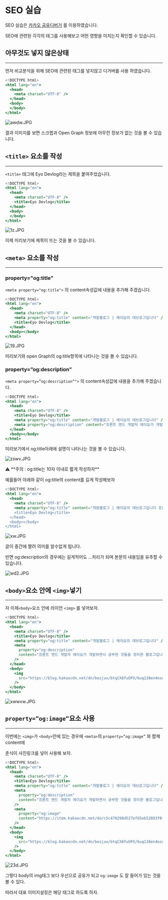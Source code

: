 # SEO 실습

SEO 실습은 [카카오 공유디버거](https://developers.kakao.com/tool/debugger/sharing) 를 이용하였습니다.

SEO에 관련된 각각의 태그를 사용해보고 어떤 영향을 미치는지 확인할 수 있습니다.

## 아무것도 넣지 않은상태

---

먼저 비교분석을 위해 SEO에 관련된 태그를 넣지않고 디거버를 사용 하였습니다.

```jsx
<!DOCTYPE html>
<html lang="en">
  <head>
    <meta charset="UTF-8" />
  </head>
  <body>
  </body>
</html>
```

![awdw.JPG](SEO%20%E1%84%89%E1%85%B5%E1%86%AF%E1%84%89%E1%85%B3%E1%86%B8%2036def738acc444e2b1d99a8d2184f065/awdw.jpg)

결과 이미지를 보면 스크랩과 Open Graph 정보에 아무런 정보가 없는 것을 볼 수 있습니다.

## `<title>` 요소를 작성

---

`<title>` 태그에 Eyo Devlog라는 제목을 붙여주었습니다.

```jsx
<!DOCTYPE html>
<html lang="en">
  <head>
    <meta charset="UTF-8" />
    <title>Eyo Devlog</title>
  </head>
  <body>
  </body>
</html>
```

![1z.JPG](SEO%20%E1%84%89%E1%85%B5%E1%86%AF%E1%84%89%E1%85%B3%E1%86%B8%2036def738acc444e2b1d99a8d2184f065/1z.jpg)

이제 미리보기에 제목이 뜨는 것을 볼 수 있습니다.

## `<meta>` 요소를 작성

---

### property="og:title"

`<meta property="og:title">` 의 content속성값에 내용을 추가해 주겠습니다.

```jsx
<!DOCTYPE html>
<html lang="en">
  <head>
    <meta charset="UTF-8" />
    <meta property="og:title" content="개발블로그 | 에이요의 데브로그입니다" />
    <title>Eyo Devlog</title>
  </head>
  <body></body>
</html>
```

![19.JPG](SEO%20%E1%84%89%E1%85%B5%E1%86%AF%E1%84%89%E1%85%B3%E1%86%B8%2036def738acc444e2b1d99a8d2184f065/19.jpg)

미리보기와 open Graph의 og:title항목에 나타나는 것을 볼 수 있습니다.

### property=”og:description”

`<meta property=”og:description”">` 의 content속성값에 내용을 추가해 주겠습니다.

```jsx
<!DOCTYPE html>
<html lang="en">
  <head>
    <meta charset="UTF-8" />
    <title>Eyo Devlog</title>
    <meta property="og:title" content="개발블로그 | 에이요의 데브로그입니다" />
    <meta property="og:description" content="프론트 엔드 개발자 에이요가 개발하면서 공부한 것들을 정리한 블로그입니다." />
  </head>
  <body></body>
</html>
```

미리보기에서 og:title아래에 설명이 나타나는 것을 볼 수 있습니다.

![zswv.JPG](SEO%20%E1%84%89%E1%85%B5%E1%86%AF%E1%84%89%E1%85%B3%E1%86%B8%2036def738acc444e2b1d99a8d2184f065/zswv.jpg)

<aside>
⚠️ **주의 : og:title는 10자 이내로 짧게 작성하자**

예를들어 아래와 같이 og:title의 content를 길게 작성해보자

```jsx
<!DOCTYPE html>
<html lang="en">
  <head>
    <meta charset="UTF-8" />
    <meta property="og:title" content="개발블로그 | 에이요의 데브로그입니다 프론트 엔드 개발자 에이요가 개발하면서 공부한 것들을 정리한 블로그입니다. />
    <title>Eyo Devlog</title>
  </head>
  <body></body>
</html>
```

![xw.JPG](SEO%20%E1%84%89%E1%85%B5%E1%86%AF%E1%84%89%E1%85%B3%E1%86%B8%2036def738acc444e2b1d99a8d2184f065/xw.jpg)

글이 중간에 짤려 의미를 알수없게 됩니다.

반면 og:description의 경우에는 길게적어도 …처리가 되며 본문의 내용임을 유추할 수 있습니다.

![wd2.JPG](SEO%20%E1%84%89%E1%85%B5%E1%86%AF%E1%84%89%E1%85%B3%E1%86%B8%2036def738acc444e2b1d99a8d2184f065/wd2.jpg)

</aside>

## `<body>`요소 안에 `<img>`넣기

---

자 이제`<body>`요소 안에 라이언 `<img>` 를 넣어보자.

```jsx
<!DOCTYPE html>
<html lang="en">
  <head>
    <meta charset="UTF-8" />
    <title>Eyo Devlog</title>
    <meta property="og:title" content="개발블로그 | 에이요의 데브로그입니다" />
    <meta
      property="og:description"
      content="프론트 엔드 개발자 에이요가 개발하면서 공부한 것들을 정리한 블로그입니다."
    />
  </head>
  <body>
    <img
      src="https://blog.kakaocdn.net/dn/bezjux/btqCX8fuOPX/6uq138en4osoKRq9rtbEG0/img.jpg"
    />
  </body>
</html>
```

![xwwxw.JPG](SEO%20%E1%84%89%E1%85%B5%E1%86%AF%E1%84%89%E1%85%B3%E1%86%B8%2036def738acc444e2b1d99a8d2184f065/xwwxw.jpg)

## `property=”og:image”`요소 사용

---

이번에는 `<img>`가 `<body>`안에 있는 경우에 `<meta>`의 `property=”og:image”` 와 함께 content에

춘식이 사진링크를 넣어 사용해 보자.

```jsx
<!DOCTYPE html>
<html lang="en">
  <head>
    <meta charset="UTF-8" />
    <title>Eyo Devlog</title>
    <meta property="og:title" content="개발블로그 | 에이요의 데브로그입니다" />
    <meta
      property="og:description"
      content="프론트 엔드 개발자 에이요가 개발하면서 공부한 것들을 정리한 블로그입니다."
    />
    <meta
      property="og:image"
      content="https://item.kakaocdn.net/do/c5c470298d527ef65eb52883f0f186c49f5287469802eca457586a25a096fd31"
    />
  </head>
  <body>
    <img
      src="https://blog.kakaocdn.net/dn/bezjux/btqCX8fuOPX/6uq138en4osoKRq9rtbEG0/img.jpg"
    />
  </body>
</html>
```

![23d.JPG](SEO%20%E1%84%89%E1%85%B5%E1%86%AF%E1%84%89%E1%85%B3%E1%86%B8%2036def738acc444e2b1d99a8d2184f065/23d.jpg)

그렇다 body의 img태그 보다 우선으로 공유가 되고 `og:image` 도 잘 들어가 있는 것을 볼 수 있다.

따라서 대표 이미지설정은 해당 태그로 하도록 하자.